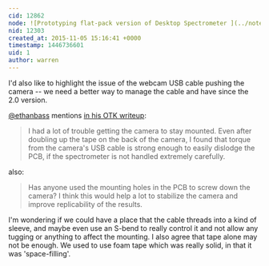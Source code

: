 ```yaml
---
cid: 12862
node: ![Prototyping flat-pack version of Desktop Spectrometer ](../notes/tonyc/10-14-2015/prototyping-flat-pack-version-of-desktop-spectrometer)
nid: 12303
created_at: 2015-11-05 15:16:41 +0000
timestamp: 1446736601
uid: 1
author: warren
---
```


I'd also like to highlight the issue of the webcam USB cable pushing the camera -- we need a better way to manage the cable and have since the 2.0 version. 

[@ethanbass](/profile/ethanbass) mentions [in his OTK writeup](/notes/ethanbass/10-23-2015/oil-testing-kit-assembly-initial-calibration): 

> I had a lot of trouble getting the camera to stay mounted. Even after doubling up the tape on the back of the camera, I found that torque from the camera's USB cable is strong enough to easily dislodge the PCB, if the spectrometer is not handled extremely carefully.

also:

> Has anyone used the mounting holes in the PCB to screw down the camera? I think this would help a lot to stabilize the camera and improve replicability of the results.

I'm wondering if we could have a place that the cable threads into a kind of sleeve, and maybe even use an S-bend to really control it and not allow any tugging or anything to affect the mounting. I also agree that tape alone may not be enough. We used to use foam tape which was really solid, in that it was 'space-filling'.